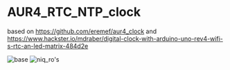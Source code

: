 # AUR4_RTC_NTP_clock
based on https://github.com/eremef/aur4_clock and https://www.hackster.io/mdraber/digital-clock-with-arduino-uno-rev4-wifi-s-rtc-an-led-matrix-484d2e

![base](https://blogger.googleusercontent.com/img/b/R29vZ2xl/AVvXsEjP6z4sRStR6kiwF2nXpbz4xOTNnee3XTV6YCjw09eu4dFpb0DJl_G8zhpCyph5C1sSIFY9zix8gePshM4I5e2q4dCwbdOAK2LQBTK2FQ1vlZ64c4kdLgh_IPmr9xLxP7mhOA_aqgM_b9_q12whc2r_kVS3k5yuujFOxbRcJIszUIgAny3wqxQGu11l1HR2/w164-h200/RTC_clock_NTPupdate_v2_0.png)
![niq_ro's]((https://blogger.googleusercontent.com/img/b/R29vZ2xl/AVvXsEg-oWugJiKJKvq_cCJtUI2vU094ZQ6bbysnfjZkC4ZwwhDwi1f75uBv1JxZnOdsscPBmRN1yVPmnR3SmMoOCgGgEa7eMX0yEwNtT7RjFhos3cRUEtMA5Dyl88te1Y6qpP0BWeMghqwTF9W3f1y7rlh3DoWJGynFD26xCdwO0BH01rzxgt19xvaSotwLQ_rE/w150-h200/RTC_clock_NTPupdate_v2_6.jpeg))

